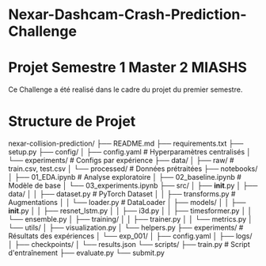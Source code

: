 # Nexar-Dashcam-Crash-Prediction-Challenge
# Projet Semestre 1 Master 2 MIASHS 

Ce Challenge a été realisé dans le cadre du projet du premier semestre. 

# Structure de Projet

nexar-collision-prediction/
├── README.md
├── requirements.txt
├── setup.py
├── config/
│   ├── config.yaml          # Hyperparamètres centralisés
│   └── experiments/         # Configs par expérience
├── data/
│   ├── raw/                 # train.csv, test.csv
│   └── processed/           # Données prétraitées
├── notebooks/
│   ├── 01_EDA.ipynb        # Analyse exploratoire
│   ├── 02_baseline.ipynb   # Modèle de base
│   └── 03_experiments.ipynb
├── src/
│   ├── __init__.py
│   ├── data/
│   │   ├── dataset.py      # PyTorch Dataset
│   │   ├── transforms.py   # Augmentations
│   │   └── loader.py       # DataLoader
│   ├── models/
│   │   ├── __init__.py
│   │   ├── resnet_lstm.py
│   │   ├── i3d.py
│   │   ├── timesformer.py
│   │   └── ensemble.py
│   ├── training/
│   │   ├── trainer.py
│   │   └── metrics.py
│   └── utils/
│       ├── visualization.py
│       └── helpers.py
├── experiments/            # Résultats des expériences
│   └── exp_001/
│       ├── config.yaml
│       ├── logs/
│       ├── checkpoints/
│       └── results.json
└── scripts/
    ├── train.py           # Script d'entraînement
    ├── evaluate.py
    └── submit.py



    
